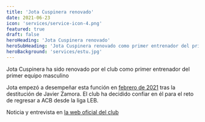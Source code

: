 ```yaml
---
title: 'Jota Cuspinera renovado'
date: 2021-06-23
icon: 'services/service-icon-4.png'
featured: true
draft: false
heroHeading: 'Jota Cuspinera renovado'
heroSubHeading: 'Jota Cuspinera renovado como primer entrenador del primer equipo masculino'
heroBackground: 'services/estu.jpg'
---
```


Jota Cuspinera ha sido renovado por el club como primer entrenador del primer equipo masculino

Jota empezó a desempeñar esta función en [febrero de 2021](https://encestando.es/estudiantes-despide-a-javi-zamora-y-elige-a-jota-cuspinera-como-nuevo-entrenador/) tras la destitución de Javier Zamora. El club ha decidido confiar en él para el reto de regresar a ACB desde la liga LEB.

Noticia y entrevista en [la web oficial del club](https://www.movistarestudiantes.com/liga-endesa/altas-bajas/jota-cuspinera-sera-el-entrenador-de-movistar-estudiantes/)
